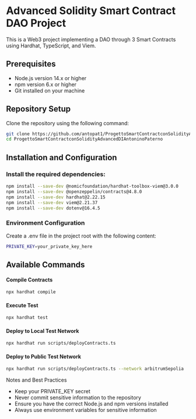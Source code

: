 # Advanced Solidity Smart Contract DAO Project

This is a Web3 project implementing a DAO through 3 Smart Contracts using Hardhat, TypeScript, and Viem.

## Prerequisites

- Node.js version 14.x or higher
- npm version 6.x or higher
- Git installed on your machine

## Repository Setup

Clone the repository using the following command:
```bash
git clone https://github.com/antopat1/ProgettoSmartContractconSolidityAdvancedDIAntoninoPaterno.git
cd ProgettoSmartContractconSolidityAdvancedDIAntoninoPaterno
```

## Installation and Configuration


### Install the required dependencies:
```bash
npm install --save-dev @nomicfoundation/hardhat-toolbox-viem@3.0.0
npm install --save-dev @openzeppelin/contracts@4.8.0
npm install --save-dev hardhat@2.22.15
npm install --save-dev viem@2.21.37
npm install --save-dev dotenv@16.4.5
```

### Environment Configuration
Create a .env file in the project root with the following content:
```bash
PRIVATE_KEY=your_private_key_here
```

## Available Commands

#### Compile Contracts
```bash
npx hardhat compile
```

#### Execute Test
```bash
npx hardhat test
```

#### Deploy to Local Test Network
```bash
npx hardhat run scripts/deployContracts.ts
```

#### Deploy to Public Test Network
```bash
npx hardhat run scripts/deployContracts.ts --network arbitrumSepolia
```



Notes and Best Practices

- Keep your PRIVATE_KEY secret
- Never commit sensitive information to the repository
- Ensure you have the correct Node.js and npm versions installed
- Always use environment variables for sensitive information


